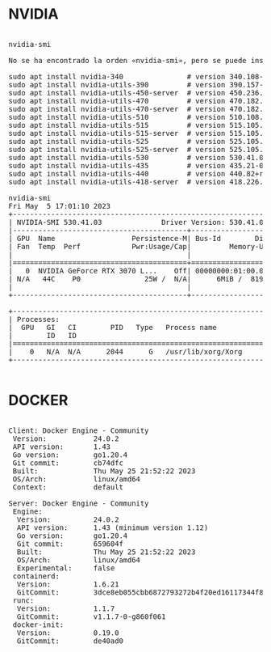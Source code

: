 # NVIDIA

<pre>

nvidia-smi

No se ha encontrado la orden «nvidia-smi», pero se puede instalar con:

sudo apt install nvidia-340               # version 340.108-0ubuntu5.20.04.2, or
sudo apt install nvidia-utils-390         # version 390.157-0ubuntu0.20.04.1
sudo apt install nvidia-utils-450-server  # version 450.236.01-0ubuntu0.20.04.1
sudo apt install nvidia-utils-470         # version 470.182.03-0ubuntu0.20.04.1
sudo apt install nvidia-utils-470-server  # version 470.182.03-0ubuntu0.20.04.1
sudo apt install nvidia-utils-510         # version 510.108.03-0ubuntu0.20.04.1
sudo apt install nvidia-utils-515         # version 515.105.01-0ubuntu0.20.04.1
sudo apt install nvidia-utils-515-server  # version 515.105.01-0ubuntu0.20.04.1
sudo apt install nvidia-utils-525         # version 525.105.17-0ubuntu0.20.04.1
sudo apt install nvidia-utils-525-server  # version 525.105.17-0ubuntu0.20.04.1
sudo apt install nvidia-utils-530         # version 530.41.03-0ubuntu0.20.04.2
sudo apt install nvidia-utils-435         # version 435.21-0ubuntu7
sudo apt install nvidia-utils-440         # version 440.82+really.440.64-0ubuntu6
sudo apt install nvidia-utils-418-server  # version 418.226.00-0ubuntu0.20.04.2

nvidia-smi
Fri May  5 17:01:10 2023       
+---------------------------------------------------------------------------------------+
| NVIDIA-SMI 530.41.03              Driver Version: 530.41.03    CUDA Version: 12.1     |
|-----------------------------------------+----------------------+----------------------+
| GPU  Name                  Persistence-M| Bus-Id        Disp.A | Volatile Uncorr. ECC |
| Fan  Temp  Perf            Pwr:Usage/Cap|         Memory-Usage | GPU-Util  Compute M. |
|                                         |                      |               MIG M. |
|=========================================+======================+======================|
|   0  NVIDIA GeForce RTX 3070 L...    Off| 00000000:01:00.0 Off |                  N/A |
| N/A   44C    P0               25W /  N/A|      6MiB /  8192MiB |      0%      Default |
|                                         |                      |                  N/A |
+-----------------------------------------+----------------------+----------------------+
                                                                                         
+---------------------------------------------------------------------------------------+
| Processes:                                                                            |
|  GPU   GI   CI        PID   Type   Process name                            GPU Memory |
|        ID   ID                                                             Usage      |
|=======================================================================================|
|    0   N/A  N/A      2044      G   /usr/lib/xorg/Xorg                            4MiB |
+---------------------------------------------------------------------------------------+

</pre>

# DOCKER

<pre>

Client: Docker Engine - Community
 Version:           24.0.2
 API version:       1.43
 Go version:        go1.20.4
 Git commit:        cb74dfc
 Built:             Thu May 25 21:52:22 2023
 OS/Arch:           linux/amd64
 Context:           default

Server: Docker Engine - Community
 Engine:
  Version:          24.0.2
  API version:      1.43 (minimum version 1.12)
  Go version:       go1.20.4
  Git commit:       659604f
  Built:            Thu May 25 21:52:22 2023
  OS/Arch:          linux/amd64
  Experimental:     false
 containerd:
  Version:          1.6.21
  GitCommit:        3dce8eb055cbb6872793272b4f20ed16117344f8
 runc:
  Version:          1.1.7
  GitCommit:        v1.1.7-0-g860f061
 docker-init:
  Version:          0.19.0
  GitCommit:        de40ad0

</pre>
